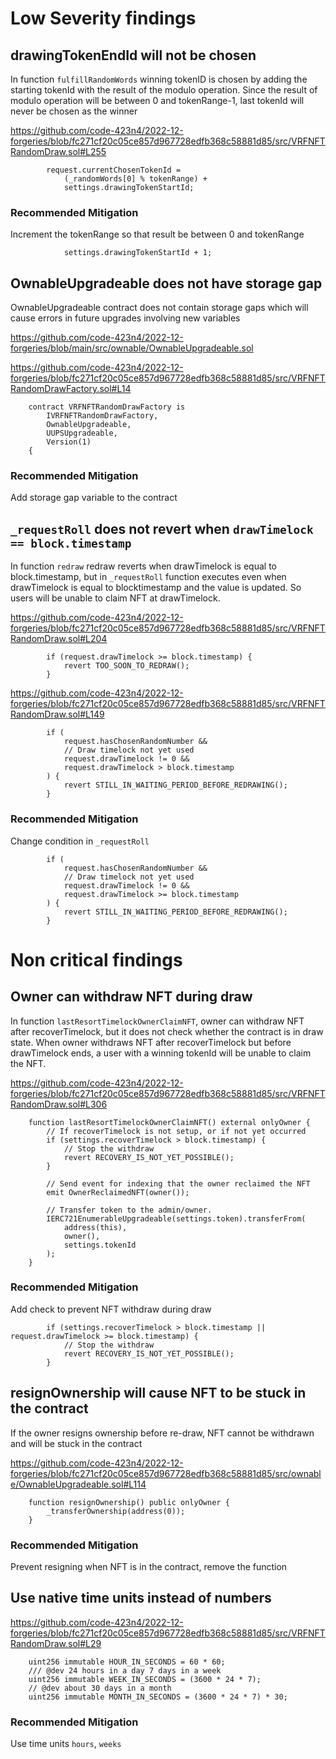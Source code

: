 
# Low Severity findings

## drawingTokenEndId will not be chosen

In function `fulfillRandomWords` winning tokenID is chosen by adding the starting tokenId with the result of the modulo operation. Since the result of modulo operation will be between 0 and tokenRange-1, last tokenId will never be chosen as the winner

https://github.com/code-423n4/2022-12-forgeries/blob/fc271cf20c05ce857d967728edfb368c58881d85/src/VRFNFTRandomDraw.sol#L255

```
        request.currentChosenTokenId =
            (_randomWords[0] % tokenRange) +
            settings.drawingTokenStartId;
```

### Recommended Mitigation

Increment the tokenRange so that result be between 0 and tokenRange

```        uint256 tokenRange = settings.drawingTokenEndId -
            settings.drawingTokenStartId + 1;
```

## OwnableUpgradeable does not have storage gap

OwnableUpgradeable contract does not contain storage gaps which will cause errors in future upgrades involving new variables

https://github.com/code-423n4/2022-12-forgeries/blob/main/src/ownable/OwnableUpgradeable.sol

https://github.com/code-423n4/2022-12-forgeries/blob/fc271cf20c05ce857d967728edfb368c58881d85/src/VRFNFTRandomDrawFactory.sol#L14

```
    contract VRFNFTRandomDrawFactory is
        IVRFNFTRandomDrawFactory,
        OwnableUpgradeable,
        UUPSUpgradeable,
        Version(1)
    {
```

### Recommended Mitigation

Add storage gap variable to the contract

## `_requestRoll` does not revert when `drawTimelock == block.timestamp`

In function `redraw` redraw reverts when drawTimelock is equal to block.timestamp, but in `_requestRoll` function executes even when drawTimelock is equal to blocktimestamp and the value is updated. So users will be unable to claim NFT at drawTimelock.

https://github.com/code-423n4/2022-12-forgeries/blob/fc271cf20c05ce857d967728edfb368c58881d85/src/VRFNFTRandomDraw.sol#L204

```
        if (request.drawTimelock >= block.timestamp) {
            revert TOO_SOON_TO_REDRAW();
        }
```

https://github.com/code-423n4/2022-12-forgeries/blob/fc271cf20c05ce857d967728edfb368c58881d85/src/VRFNFTRandomDraw.sol#L149

```
        if (
            request.hasChosenRandomNumber &&
            // Draw timelock not yet used
            request.drawTimelock != 0 &&
            request.drawTimelock > block.timestamp  
        ) {
            revert STILL_IN_WAITING_PERIOD_BEFORE_REDRAWING();
        }
```

### Recommended Mitigation

Change condition in `_requestRoll`

```
        if (
            request.hasChosenRandomNumber &&
            // Draw timelock not yet used
            request.drawTimelock != 0 &&
            request.drawTimelock >= block.timestamp  
        ) {
            revert STILL_IN_WAITING_PERIOD_BEFORE_REDRAWING();
        }
```

# Non critical findings

## Owner can withdraw NFT during draw

In function `lastResortTimelockOwnerClaimNFT`, owner can withdraw NFT after recoverTimelock, but it does not check whether the contract is in draw state. When owner withdraws NFT after recoverTimelock but before drawTimelock ends, a user with a winning tokenId will be unable to claim the NFT.

https://github.com/code-423n4/2022-12-forgeries/blob/fc271cf20c05ce857d967728edfb368c58881d85/src/VRFNFTRandomDraw.sol#L306

```
    function lastResortTimelockOwnerClaimNFT() external onlyOwner { 
        // If recoverTimelock is not setup, or if not yet occurred
        if (settings.recoverTimelock > block.timestamp) {
            // Stop the withdraw
            revert RECOVERY_IS_NOT_YET_POSSIBLE();
        }

        // Send event for indexing that the owner reclaimed the NFT
        emit OwnerReclaimedNFT(owner()); 

        // Transfer token to the admin/owner.
        IERC721EnumerableUpgradeable(settings.token).transferFrom(
            address(this),
            owner(),   
            settings.tokenId
        );
    }
```

### Recommended Mitigation

Add check to prevent NFT withdraw during draw

```
        if (settings.recoverTimelock > block.timestamp || request.drawTimelock >= block.timestamp) {
            // Stop the withdraw
            revert RECOVERY_IS_NOT_YET_POSSIBLE();
        }
```


## resignOwnership will cause NFT to be stuck in the contract

If the owner resigns ownership before re-draw, NFT cannot be withdrawn and will be stuck in the contract

https://github.com/code-423n4/2022-12-forgeries/blob/fc271cf20c05ce857d967728edfb368c58881d85/src/ownable/OwnableUpgradeable.sol#L114

```
    function resignOwnership() public onlyOwner {
        _transferOwnership(address(0));
    }
```
### Recommended Mitigation

Prevent resigning when NFT is in the contract, remove the function

## Use native time units instead of numbers 

https://github.com/code-423n4/2022-12-forgeries/blob/fc271cf20c05ce857d967728edfb368c58881d85/src/VRFNFTRandomDraw.sol#L29

```
    uint256 immutable HOUR_IN_SECONDS = 60 * 60;
    /// @dev 24 hours in a day 7 days in a week
    uint256 immutable WEEK_IN_SECONDS = (3600 * 24 * 7);
    // @dev about 30 days in a month
    uint256 immutable MONTH_IN_SECONDS = (3600 * 24 * 7) * 30;
```

### Recommended Mitigation

Use time units `hours`, `weeks`
